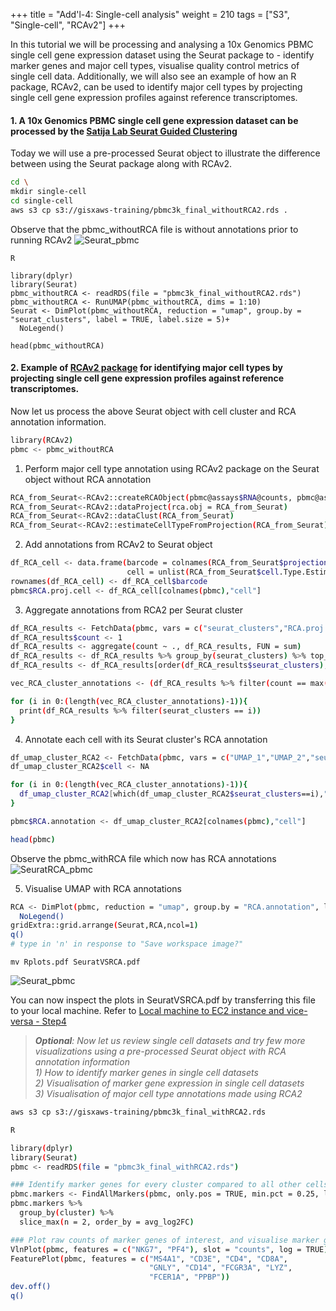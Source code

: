 +++
title = "Add'l-4: Single-cell analysis"
weight = 210
tags = ["S3", "Single-cell", "RCAv2"]
+++

In this tutorial we will be processing and analysing a 10x Genomics PBMC single cell gene expression dataset using the Seurat package to - identify marker genes and major cell types, visualise quality control metrics of single cell data. Additionally, we will also see an example of how an R package, RCAv2, can be used to identify major cell types by projecting single cell gene expression profiles against reference transcriptomes.  

####	1. A 10x Genomics PBMC single cell gene expression dataset can be processed by the [Satija Lab Seurat Guided Clustering](https://satijalab.org/seurat/articles/pbmc3k_tutorial.html)
Today we will use a pre-processed Seurat object to illustrate the difference between using the Seurat package along with RCAv2. 

```bash
cd \
mkdir single-cell
cd single-cell
aws s3 cp s3://gisxaws-training/pbmc3k_final_withoutRCA2.rds .
```
Observe that the pbmc\_withoutRCA file is without annotations prior to running RCAv2
![Seurat\_pbmc](/images/rcav2/pbmc_withoutRCA.png)
```
R

library(dplyr)
library(Seurat)
pbmc_withoutRCA <- readRDS(file = "pbmc3k_final_withoutRCA2.rds")  
pbmc_withoutRCA <- RunUMAP(pbmc_withoutRCA, dims = 1:10)  
Seurat <- DimPlot(pbmc_withoutRCA, reduction = "umap", group.by = "seurat_clusters", label = TRUE, label.size = 5)+
  NoLegend()  
 
head(pbmc_withoutRCA)
```

####	2. Example of [RCAv2 package](https://github.com/prabhakarlab/RCAv2) for identifying major cell types by projecting single cell gene expression profiles against reference transcriptomes.  
Now let us process the above Seurat object with cell cluster and RCA annotation information.  

```bash
library(RCAv2)
pbmc <- pbmc_withoutRCA
```

1.	Perform major cell type annotation using RCAv2 package on the Seurat object without RCA annotation
```bash
RCA_from_Seurat<-RCAv2::createRCAObject(pbmc@assays$RNA@counts, pbmc@assays$RNA@data)
RCA_from_Seurat<-RCAv2::dataProject(rca.obj = RCA_from_Seurat)
RCA_from_Seurat<-RCAv2::dataClust(RCA_from_Seurat)
RCA_from_Seurat<-RCAv2::estimateCellTypeFromProjection(RCA_from_Seurat)
```  

2.	Add annotations from RCAv2 to Seurat object
```bash
df_RCA_cell <- data.frame(barcode = colnames(RCA_from_Seurat$projection.data),
                          cell = unlist(RCA_from_Seurat$cell.Type.Estimate))
rownames(df_RCA_cell) <- df_RCA_cell$barcode
pbmc$RCA.proj.cell <- df_RCA_cell[colnames(pbmc),"cell"]
```  

3.	Aggregate annotations from RCA2 per Seurat cluster
```bash
df_RCA_results <- FetchData(pbmc, vars = c("seurat_clusters","RCA.proj.cell"))
df_RCA_results$count <- 1
df_RCA_results <- aggregate(count ~ ., df_RCA_results, FUN = sum)
df_RCA_results <- df_RCA_results %>% group_by(seurat_clusters) %>% top_n(n = 5, wt = count)
df_RCA_results <- df_RCA_results[order(df_RCA_results$seurat_clusters),]

vec_RCA_cluster_annotations <- (df_RCA_results %>% filter(count == max(count)))$RCA.proj.cell

for (i in 0:(length(vec_RCA_cluster_annotations)-1)){
  print(df_RCA_results %>% filter(seurat_clusters == i))
}
```    

4.	Annotate each cell with its Seurat cluster's RCA annotation
```bash
df_umap_cluster_RCA2 <- FetchData(pbmc, vars = c("UMAP_1","UMAP_2","seurat_clusters"))
df_umap_cluster_RCA2$cell <- NA

for (i in 0:(length(vec_RCA_cluster_annotations)-1)){
  df_umap_cluster_RCA2[which(df_umap_cluster_RCA2$seurat_clusters==i),"cell"] <- vec_RCA_cluster_annotations[i+1]
}

pbmc$RCA.annotation <- df_umap_cluster_RCA2[colnames(pbmc),"cell"]

head(pbmc)
```
Observe the pbmc\_withRCA file which now has RCA annotations
![SeuratRCA\_pbmc](/images/rcav2/pbmc_withRCA.png)

5.	Visualise UMAP with RCA annotations
```bash
RCA <- DimPlot(pbmc, reduction = "umap", group.by = "RCA.annotation", label = TRUE, label.size = 5)+
  NoLegend()
gridExtra::grid.arrange(Seurat,RCA,ncol=1)
q()
# type in 'n' in response to "Save workspace image?"
```
```
mv Rplots.pdf SeuratVSRCA.pdf
```
![Seurat\_pbmc](/images/rcav2/SeuratVSRCA.png)

You can now inspect the plots in SeuratVSRCA.pdf by transferring this file to your local machine. Refer to [Local machine to EC2 instance and vice-versa - Step4](http://slchen-lab-training.s3-website-ap-southeast-1.amazonaws.com/12-creates3sharedata/07-datatransfer.html)


>_**Optional**: Now let us review single cell datasets and try few more visualizations using a pre-processed Seurat object with RCA annotation information   
	1) How to identify marker genes in single cell datasets   
	2) Visualisation of marker gene expression in single cell datasets   
	3) Visualisation of major cell type annotations made using RCA2_   

```bash
aws s3 cp s3://gisxaws-training/pbmc3k_final_withRCA2.rds

R

library(dplyr)
library(Seurat)
pbmc <- readRDS(file = "pbmc3k_final_withRCA2.rds")

### Identify marker genes for every cluster compared to all other cells
pbmc.markers <- FindAllMarkers(pbmc, only.pos = TRUE, min.pct = 0.25, logfc.threshold = 0.25)
pbmc.markers %>%
  group_by(cluster) %>%
  slice_max(n = 2, order_by = avg_log2FC)

### Plot raw counts of marker genes of interest, and visualise marker gene expression, and major cell type annotations made using RCA2
VlnPlot(pbmc, features = c("NKG7", "PF4"), slot = "counts", log = TRUE)
FeaturePlot(pbmc, features = c("MS4A1", "CD3E", "CD4", "CD8A",
                               "GNLY", "CD14", "FCGR3A", "LYZ",
                               "FCER1A", "PPBP"))
dev.off()
q()
```   

